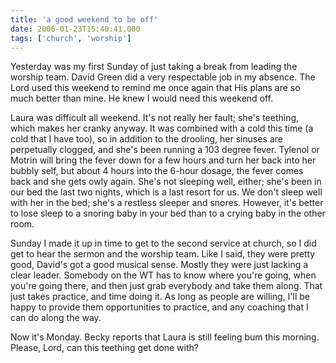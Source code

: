 ```yaml
---
title: 'a good weekend to be off'
date: 2006-01-23T15:40:41.000
tags: ['church', 'worship']
---
```


Yesterday was my first Sunday of just taking a break from leading the worship team. David Green did a very respectable job in my absence. The Lord used this weekend to remind me once again that His plans are so much better than mine. He knew I would need this weekend off.

Laura was difficult all weekend. It's not really her fault; she's teething, which makes her cranky anyway. It was combined with a cold this time (a cold that I have too), so in addition to the drooling, her sinuses are perpetually clogged, and she's been running a 103 degree fever. Tylenol or Motrin will bring the fever down for a few hours and turn her back into her bubbly self, but about 4 hours into the 6-hour dosage, the fever comes back and she gets owly again. She's not sleeping well, either; she's been in our bed the last two nights, which is a last resort for us. We don't sleep well with her in the bed; she's a restless sleeper and snores. However, it's better to lose sleep to a snoring baby in your bed than to a crying baby in the other room.

Sunday I made it up in time to get to the second service at church, so I did get to hear the sermon and the worship team. Like I said, they were pretty good, David's got a good musical sense. Mostly they were just lacking a clear leader. Somebody on the WT has to know where you're going, when you're going there, and then just grab everybody and take them along. That just takes practice, and time doing it. As long as people are willing, I'll be happy to provide them opportunities to practice, and any coaching that I can do along the way.

Now it's Monday. Becky reports that Laura is still feeling bum this morning. Please, Lord, can this teething get done with?
